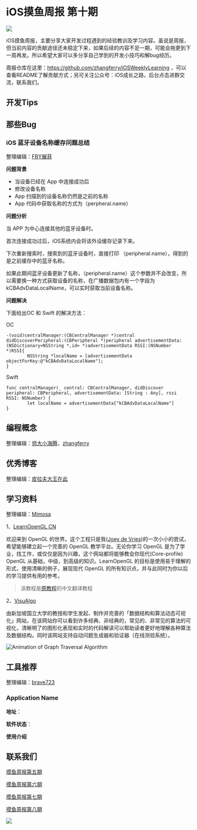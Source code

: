 # iOS摸鱼周报 第十期

![](https://gitee.com/zhangferry/Images/raw/master/gitee/iOS摸鱼周报模板.png)

iOS摸鱼周报，主要分享大家开发过程遇到的经验教训及学习内容。虽说是周报，但当前内容的贡献途径还未稳定下来，如果后续的内容不足一期，可能会拖更到下一周再发。所以希望大家可以多分享自己学到的开发小技巧和解bug经历。

周报仓库在这里：https://github.com/zhangferry/iOSWeeklyLearning ，可以查看README了解贡献方式；另可关注公众号：iOS成长之路，后台点击进群交流，联系我们。

## 开发Tips



## 那些Bug

### iOS 蓝牙设备名称缓存问题总结

整理编辑：[FBY展菲](https://juejin.cn/user/3192637497025335/posts)

**问题背景**

* 当设备已经在 App 中连接成功后
* 修改设备名称
* App 扫描到的设备名称仍然是之前的名称
* App 代码中获取名称的方式为（perpheral.name）

**问题分析**

当 APP 为中心连接其他的蓝牙设备时。

首次连接成功过后，iOS系统内会将该外设缓存记录下来。

下次重新搜索时，搜索到的蓝牙设备时，直接打印 （peripheral.name），得到的是之前缓存中的蓝牙名称。

如果此期间蓝牙设备更新了名称，（peripheral.name）这个参数并不会改变，所以需要换一种方式获取设备的名称，在广播数据包内有一个字段为 kCBAdvDataLocalName，可以实时获取当前设备名称。

**问题解决**

下面给出OC 和 Swift 的解决方法：

OC

```
-(void)centralManager:(CBCentralManager *)central didDiscoverPeripheral:(CBPeripheral *)peripheral advertisementData:(NSDictionary<NSString *,id> *)advertisementData RSSI:(NSNumber *)RSSI{
        NSString *localName = [advertisementData objectForKey:@"kCBAdvDataLocalName"];
} 
```

Swift

```
func centralManager(_ central: CBCentralManager, didDiscover peripheral: CBPeripheral, advertisementData: [String : Any], rssi RSSI: NSNumber) {
        let localName = advertisementData["kCBAdvDataLocalName"]
}
```

## 编程概念

整理编辑：[师大小海腾](https://juejin.cn/user/782508012091645)，[zhangferry](https://zhangferry.com)



## 优秀博客

整理编辑：[皮拉夫大王在此](https://www.jianshu.com/u/739b677928f7)



## 学习资料

整理编辑：[Mimosa](https://juejin.cn/user/1433418892590136)

1、[LearnOpenGL CN](https://learnopengl-cn.github.io/)

欢迎来到 OpenGL 的世界。这个工程只是我([Joey de Vries](http://joeydevries.com/))的一次小小的尝试，希望能够建立起一个完善的 OpenGL 教学平台。无论你学习 OpenGL 是为了学业，找工作，或仅仅是因为兴趣，这个网站都将能够教会你现代(Core-profile)  OpenGL 从基础，中级，到高级的知识。LearnOpenGL 的目标是使用易于理解的形式，使用清晰的例子，展现现代 OpenGL 的所有知识点，并与此同时为你以后的学习提供有用的参考。

> 该教程是[原教程](https://learnopengl.com/)的中文翻译教程

2、[VisuAlgo](https://visualgo.net/en)

由新加坡国立大学的教授和学生发起、制作并完善的「数据结构和算法动态可视化」网站，在该网站你可以看到许多经典、非经典的，常见的、非常见的算法的可视化，清晰明了的图形化表现和实时的代码解读可以帮助读者更好地理解各种算法及数据结构。同时该网站支持自动问题生成器和验证器（在线测验系统）。

![Animation of Graph Traversal Algorithm](https://www.comp.nus.edu.sg/images/resources/20200309-graph-traversal.gif)

## 工具推荐

整理编辑：[brave723](https://juejin.cn/user/307518984425981/posts)

### Application Name

**地址**：

**软件状态**：

**使用介绍**



## 联系我们

[摸鱼周报第五期](https://zhangferry.com/2021/02/28/iOSWeeklyLearning_5/)

[摸鱼周报第六期](https://zhangferry.com/2021/03/14/iOSWeeklyLearning_6/)

[摸鱼周报第七期](https://zhangferry.com/2021/03/28/iOSWeeklyLearning_7/)

[摸鱼周报第八期](https://zhangferry.com/2021/04/11/iOSWeeklyLearning_8/)

![](https://gitee.com/zhangferry/Images/raw/master/gitee/wechat_official.png)
